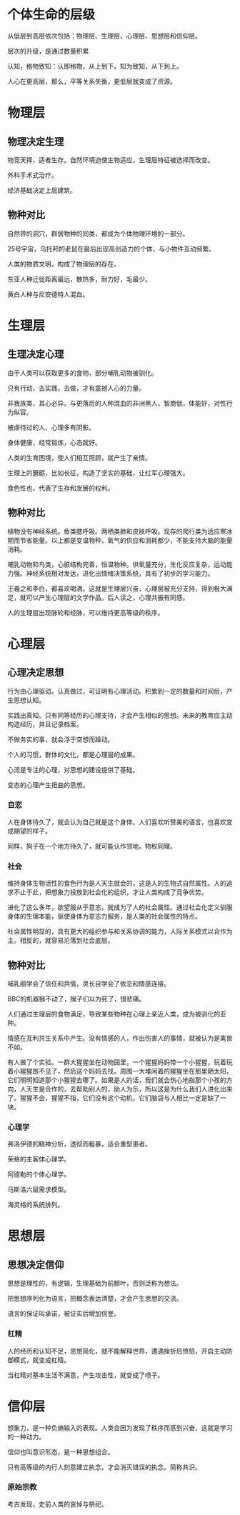 # 个体生命的层级

从低层到高层依次包括：物理层、生理层、心理层、思想层和信仰层。

层次的升级，是通过数量积累

认知，格物致知：认即格物，从上到下。知为致知，从下到上。

人心在更高层，那么，平等关系失衡，更低层就变成了资源。

# 物理层

## 物理决定生理

物竞天择，适者生存。自然环境迫使生物适应，生理层特征被选择而改变。

外科手术式治疗。

经济基础决定上层建筑。

## 物种对比

自然界的洞穴，群居物种的同类，都成为个体物理环境的一部分。

25号宇宙，乌托邦的老鼠在最后出现高创造力的个体，与小物件互动频繁。

人类的物质文明，构成了物理层的存在。

东亚人种迁徙距离最远，散热多，耐力好，毛最少。

黄白人种与尼安德特人混血。

# 生理层

## 生理决定心理

由于人类可以获取更多的食物，部分哺乳动物被驯化。

只有行动，去实践，去做，才有震撼人心的力量。

非我族类，其心必异。与更落后的人种混血的非洲黑人，智商低，体能好，对性行为纵容。

被虐待过的人，心理多有阴影。

身体健康，经常锻炼，心态就好。

人类的生育困境，使人们相互照顾，就产生了亲情。

生理上的磨砺，比如长征，构造了坚实的基础，让红军心理强大。

食色性也，代表了生存和发展的权利。

## 物种对比

植物没有神经系统。鱼类腮呼吸。两栖类肺和皮肤呼吸。现存的爬行类为适应寒冰期而节省能量。以上都是变温物种，氧气的供应和消耗都少，不能支持大脑的能量消耗。

哺乳动物和鸟类，心脏结构完善，恒温物种。供氧量充分，生化反应复杂，运动能力强。神经系统相对发达，进化出情绪决策系统，具有了初步的学习能力。

王羲之和李白，都喜欢喝酒。这就是生理层兴奋，心理层被充分支持，得到极大满足，就可以产生心理层的文学作品。后人读之，心理共振有同感。

人的生理层出现脉轮和经脉，可以维持更高等级的秩序。

# 心理层

## 心理决定思想

行为由心理驱动。认真做过，可证明有心理活动。积累到一定的数量和时间后，产生思想认知。

实践出真知。只有同等经历的心理支持，才会产生相似的思想。未来的教育应主动构造经历，并且记录档案。

不做务实的事，就会浮于空想而躁动。

个人的习惯，群体的文化，都是心理层的成果。

心流是专注的心理，对思想的建设提供了基础。

变态的心理产生扭曲的思想。

### 自恋

人在身体待久了，就会认为自己就是这个身体。人们喜欢听赞美的语言，也喜欢变成期望的样子。

同样，狗子在一个地方待久了，就可能认作领地。物权同理。

### 社会

维持身体生物活性的食色行为是人天生就会的，这是人的生物式自然属性。人的追求不止于此，把想象力投放到社会化的组织，才让人类构成了竞争优势。

进化了这么多年，欲望服从于意志，就成为了人的社会属性。通过社会化定义驯服身体的生理本能，驱使身体为意志力服务，是人类的社会属性的特点。

社会属性明显的，具有更大的组织参与和关系协调的能力，人际关系模式以合作为主。相反的，就容易沦落到社会底层。

## 物种对比

哺乳纲学会了信任和共情，灵长目学会了依恋和情感连接。

BBC的机器猴不动了，猴子们以为死了，很悲痛。

人们通过生理层的食物满足，导致某些物种在心理上亲近人类，成为被驯化的亚种。

情感在互利共生关系中产生。没有情感的人，作出伤害人的事情，就被认为是禽兽不如。

有人做了个实验。一群大猩猩坐在动物园里，一个猩猩妈妈带一个小猩猩，玩着玩着小猩猩跑不见了，然后这个妈妈去找。周围一大堆闲着的猩猩坐在那里晒太阳，它们明明知道那个小猩猩去哪了。如果是人的话，我们就会热心地指那个小孩的方向，人天生是合作的，去帮助别人的，助人为乐，所以这是为什么我们人进化出来了。猩猩不会，猩猩不指，它们没有这个动机，它们脑袋与人相比一定是缺了一块。

### 心理学

弗洛伊德的精神分析，透彻而粗暴，适合重型患者。

荣格的主客体心理学。

阿德勒的个体心理学。

马斯洛六层需求模型。

海灵格的系统排列。

# 思想层

## 思想决定信仰

思想是理性的，有逻辑，生理基础为前额叶，否则泛称为想法。

把思想序列化为语言，把概念表达清楚，才会产生思想的交流。

语言的保证叫承诺，被证实后增加信誉。

### 杠精

人的经历和认知不足，思想简化，就不能解释世界，遭遇挫折后愤怒，开启主动防御模式，就变成杠精。

当杠精对基本生活不满意，产生攻击性，就变成了喷子。

# 信仰层

想象力，是一种负熵输入的表现。人类会因为发现了秩序而感到兴奋，这就是学习的一种动力。

信仰也叫意识形态，是一种思想组合。

只有高等级的内行人刻意建立执念，才会消灭错误的执念。简称共识。

### 原始宗教

考古发现，史前人类的哀悼与祭祀。

### 



